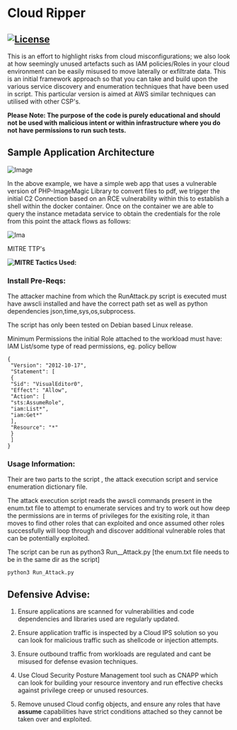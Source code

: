 # Cloud Ripper

[![License](https://img.shields.io/badge/License-Apache%202.0-blue.svg)](https://opensource.org/licenses/Apache-2.0)
---

This is an effort to highlight risks from cloud misconfigurations; we also look at how seemingly unused artefacts such as IAM policies/Roles in your cloud environment can be easily misused to move laterally or exfiltrate data. This is an initial framework approach so that you can take and build upon the various service discovery and enumeration techniques that have been used in script. This particular version is aimed at AWS similar techniques can utilised with other CSP's.

**Please Note: The purpose of the code is purely educational and should not be used with malicious intent or within infrastructure where you do not have permissions to run such tests.**

## Sample Application Architecture

![Image](https://user-images.githubusercontent.com/60926235/123081035-6cd17480-d415-11eb-8e02-957101f75500.png)

In the above example, we have a simple web app that uses a vulnerable version of PHP-ImageMagic Library to convert files to pdf, we trigger the initial C2 Connection based on an RCE vulnerability within this to establish a shell within the docker container. Once on the container we are able to query the instance metadata service to obtain the credentials for the role from this point the attack flows as follows:

![Ima](https://user-images.githubusercontent.com/60926235/123082295-c5edd800-d416-11eb-9950-cc41d18ab2c1.png)

MITRE TTP's

**![MITRE Tactics Used:](https://user-images.githubusercontent.com/60926235/123084778-7230be00-d419-11eb-9ead-a1198c8fba54.png)**

### Install Pre-Reqs:

The attacker machine from which the RunAttack.py script is executed must have awscli installed and have the correct path set as well as python dependencies json,time,sys,os,subprocess. 

The script has only been tested on Debian based Linux release.

Minimum Permissions the initial Role attached to the workload must have: IAM List/some type of read permissions, eg. policy bellow

```
{
 "Version": "2012-10-17",
 "Statement": [
 {
 "Sid": "VisualEditor0",
 "Effect": "Allow",
 "Action": [
 "sts:AssumeRole",
 "iam:List*",
 "iam:Get*"
 ],
 "Resource": "*"
 }
 ]
}
```

### Usage Information:

Their are two parts to the script , the attack execution script and service enumeration dictionary file.

The attack execution script reads the awscli commands present in the enum.txt file to attempt to enumerate services and try to work out how deep the permissions are in terms of privileges for the exisiting role, it than moves to find other roles that can exploited and once assumed other roles successfully will loop through and discover additional vulnerable roles that can be potentially exploited.

The script can be run as python3 Run__Attack.py [the enum.txt file needs to be in the same dir as the script]

```
python3 Run_Attack.py
```

## Defensive Advise:

1. Ensure applications are scanned for vulnerabilities and code dependencies and libraries used are regularly updated.

2. Ensure application traffic is inspected by a Cloud IPS solution so you can look for malicious traffic such as shellcode or injection attempts.

3. Ensure outbound traffic from workloads are regulated and cant be misused for defense evasion techniques.

4. Use Cloud Security Posture Management tool such as CNAPP which can look for building your resource inventory and run effective checks against privilege creep or unused resources.

5. Remove unused Cloud config objects, and ensure any roles that have **assume** capabilities have strict conditions attached so they cannot be taken over and exploited.
